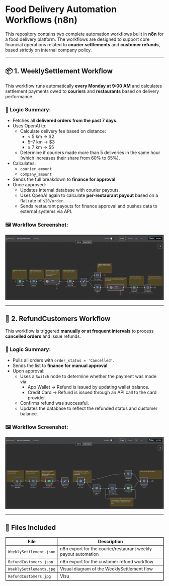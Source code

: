 <!DOCTYPE html>
<html lang="en">
<head>
  <meta charset="UTF-8">
</head>
<body>
  <h1>Food Delivery Automation Workflows (n8n)</h1>

  <p>This repository contains two complete automation workflows built in <strong>n8n</strong> for a food delivery platform. The workflows are designed to support core financial operations related to <strong>courier settlements</strong> and <strong>customer refunds</strong>, based strictly on internal company policy.</p>

  <hr>

  <h2>📦 1. WeeklySettlement Workflow</h2>
  <p>This workflow runs automatically <strong>every Monday at 9:00 AM</strong> and calculates settlement payments owed to <strong>couriers</strong> and <strong>restaurants</strong> based on delivery performance.</p>

  <h3>🔁 Logic Summary:</h3>
  <ul>
    <li>Fetches all <strong>delivered orders from the past 7 days</strong>.</li>
    <li>Uses OpenAI to:
      <ul>
        <li>Calculate delivery fee based on distance:
          <ul>
            <li>&lt; 5 km → $2</li>
            <li>5–7 km → $3</li>
            <li>≥ 7 km → $5</li>
          </ul>
        </li>
        <li>Determine if couriers made more than 5 deliveries in the same hour (which increases their share from 60% to 65%).</li>
      </ul>
    </li>
    <li>Calculates:
      <ul>
        <li><code>courier_amount</code></li>
        <li><code>company_amount</code></li>
      </ul>
    </li>
    <li>Sends the full breakdown to <strong>finance for approval</strong>.</li>
    <li>Once approved:
      <ul>
        <li>Updates internal database with courier payouts.</li>
        <li>Uses OpenAI again to calculate <strong>per-restaurant payout</strong> based on a flat rate of <code>$20/order</code>.</li>
        <li>Sends restaurant payouts for finance approval and pushes data to external systems via API.</li>
      </ul>
    </li>
  </ul>

  <h3>🖼 Workflow Screenshot:</h3>
  <img src="./WeeklySettlements.jpg" alt="Weekly Settlement" style="max-width: 100%; height: auto;">

  <hr>

  <h2>🔁 2. RefundCustomers Workflow</h2>
  <p>This workflow is triggered <strong>manually or at frequent intervals</strong> to process <strong>cancelled orders</strong> and issue refunds.</p>

  <h3>🔁 Logic Summary:</h3>
  <ul>
    <li>Pulls all orders with <code>order_status = 'Cancelled'</code>.</li>
    <li>Sends the list to <strong>finance for manual approval</strong>.</li>
    <li>Upon approval:
      <ul>
        <li>Uses a <code>Switch</code> node to determine whether the payment was made via:
          <ul>
            <li>App Wallet → Refund is issued by updating wallet balance.</li>
            <li>Credit Card → Refund is issued through an API call to the card provider.</li>
          </ul>
        </li>
        <li>Confirms refund was successful.</li>
        <li>Updates the database to reflect the refunded status and customer balance.</li>
      </ul>
    </li>
  </ul>

  <h3>🖼 Workflow Screenshot:</h3>
  <img src="./RefundCustomers.jpg" alt="Refund Customers" style="max-width: 100%; height: auto;">

  <hr>

  <h2>📁 Files Included</h2>
  <table border="1" cellpadding="6">
    <tr><th>File</th><th>Description</th></tr>
    <tr><td><code>WeeklySettlement.json</code></td><td>n8n export for the courier/restaurant weekly payout automation</td></tr>
    <tr><td><code>RefundCustomers.json</code></td><td>n8n export for the customer refund workflow</td></tr>
    <tr><td><code>WeeklySettlements.jpg</code></td><td>Visual diagram of the WeeklySettlement flow</td></tr>
    <tr><td><code>RefundCustomers.jpg</code></td><td>Visu

